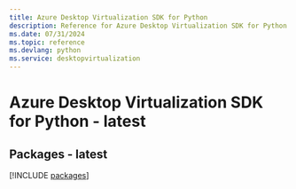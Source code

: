 ```yaml
---
title: Azure Desktop Virtualization SDK for Python
description: Reference for Azure Desktop Virtualization SDK for Python
ms.date: 07/31/2024
ms.topic: reference
ms.devlang: python
ms.service: desktopvirtualization
---
```

# Azure Desktop Virtualization SDK for Python - latest
## Packages - latest
[!INCLUDE [packages](desktop-virtualization-index.md)]